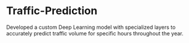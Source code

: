 # Traffic-Prediction
Developed a custom Deep Learning model with specialized layers to accurately predict traffic volume for specific hours throughout the year.
